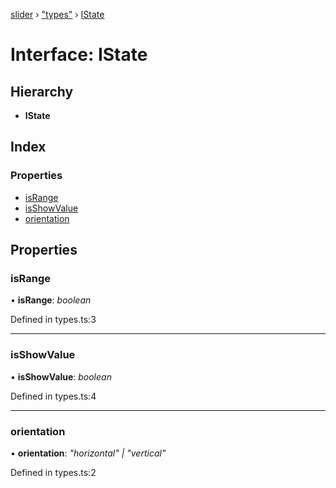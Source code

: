 [slider](../globals.md) › ["types"](../modules/_types_.md) › [IState](_types_.istate.md)

# Interface: IState

## Hierarchy

* **IState**

## Index

### Properties

* [isRange](_types_.istate.md#isrange)
* [isShowValue](_types_.istate.md#isshowvalue)
* [orientation](_types_.istate.md#orientation)

## Properties

###  isRange

• **isRange**: *boolean*

Defined in types.ts:3

___

###  isShowValue

• **isShowValue**: *boolean*

Defined in types.ts:4

___

###  orientation

• **orientation**: *"horizontal" | "vertical"*

Defined in types.ts:2
